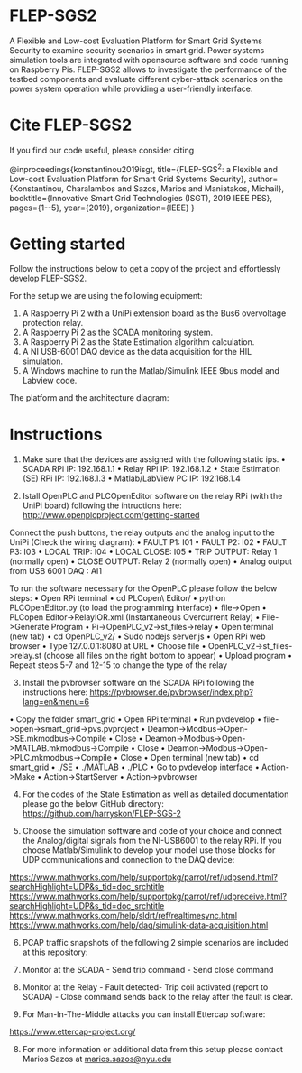 # FLEP-SGS2
A Flexible and Low-cost Evaluation Platform for Smart Grid Systems Security to examine security scenarios in smart
grid. Power systems simulation tools are integrated with opensource software and code running on Raspberry Pis. FLEP-SGS2
allows to investigate the performance of the testbed components and evaluate different cyber-attack scenarios on the power system
operation while providing a user-friendly interface.

# Cite FLEP-SGS2

If you find our code useful, please consider citing

@inproceedings{konstantinou2019isgt,
    title={FLEP-SGS$^2$: a Flexible and Low-cost Evaluation Platform for Smart Grid Systems Security},
    author={Konstantinou, Charalambos and Sazos, Marios and Maniatakos, Michail},
    booktitle={Innovative Smart Grid Technologies (ISGT), 2019 IEEE PES},
    pages={1--5},
    year={2019},
    organization={IEEE}
}

# Getting started
Follow the instructions below to get a copy of the project and effortlessly develop FLEP-SGS2.

For the setup we are using the following equipment:
1.	A Raspberry Pi 2 with a UniPi extension board as the Bus6 overvoltage protection relay. 
2.	A Raspberry Pi 2 as the SCADA monitoring system. 
3.	A Raspberry Pi 2 as the State Estimation algorithm calculation. 
4.	A NI USB-6001 DAQ device as the data acquisition for the HIL simulation.
5.  A Windows machine to run the Matlab/Simulink IEEE 9bus model and Labview code.

The platform and the architecture diagram:

# Instructions

1. Make sure that the devices are assigned with the following static ips.
•	SCADA RPi IP: 192.168.1.1
•	Relay RPi IP: 192.168.1.2
•	State Estimation (SE) RPi IP: 192.168.1.3
•	Matlab/LabView PC IP: 192.168.1.4

2. Istall OpenPLC and PLCOpenEditor software on the relay RPi (with the UniPi board) following the intructions here: http://www.openplcproject.com/getting-started

Connect the push buttons, the relay outputs and the analog input to the UniPi (Check the wiring diagram):
•	FAULT P1: I01
•	FAULT P2: I02
•	FAULT P3: I03
•	LOCAL TRIP: I04
•	LOCAL CLOSE: I05
•	TRIP OUTPUT: Relay 1 (normally open)
•	CLOSE OUTPUT: Relay 2 (normally open)
•	Analog output from USB 6001 DAQ : AI1

To run the software necessary for the OpenPLC please follow the below steps:
•	Open RPi terminal
•	cd PLCopen\ Editor/
•	python PLCOpenEditor.py (to load the programming interface)
•	file->Open
•	PLCopen Editor->RelayIOR.xml (Instantaneous Overcurrent Relay)
•	File->Generate Program
•	Pi->OpenPLC_v2->st_files->relay
•	Open terminal (new tab)
•	cd OpenPLC_v2/
•	Sudo nodejs server.js
•	Open RPi web browser
•	Type 127.0.0.1:8080 at URL
•	Choose file
•	OpenPLC_v2->st_files->relay.st (choose all files on the right bottom to appear)
•	Upload program
•	Repeat steps 5-7 and 12-15 to change the type of the relay

3. Install the pvbrowser software on the SCADA RPi following the instructions here:
https://pvbrowser.de/pvbrowser/index.php?lang=en&menu=6

•   Copy the folder smart_grid
• 	Open RPi terminal
•	Run pvdevelop
•	file->open->smart_grid->pvs.pvproject
•	Deamon->Modbus->Open->SE.mkmodbus->Compile
•	Close
•	Deamon->Modbus->Open->MATLAB.mkmodbus->Compile
•	Close
•	Deamon->Modbus->Open->PLC.mkmodbus->Compile
•	Close
•	Open terminal (new tab)
•	cd smart_grid
•	./SE
•	./MATLAB
•	./PLC
•	Go to pvdevelop interface
•	Action->Make
•	Action->StartServer
•	Action->pvbrowser

4. For the codes of the State Estimation as well as detailed documentation please go the below GitHub directory:
https://github.com/harryskon/FLEP-SGS-2

5. Choose the simulation software and code of your choice and connect the Analog/digital signals from the NI-USB6001 to the relay RPi. If you choose Matlab/Simulink to develop your model use those blocks for UDP communications and connection to the DAQ device: 

https://www.mathworks.com/help/supportpkg/parrot/ref/udpsend.html?searchHighlight=UDP&s_tid=doc_srchtitle
https://www.mathworks.com/help/supportpkg/parrot/ref/udpreceive.html?searchHighlight=UDP&s_tid=doc_srchtitle
https://www.mathworks.com/help/sldrt/ref/realtimesync.html
https://www.mathworks.com/help/daq/simulink-data-acquisition.html

6. PCAP traffic snapshots of the following 2 simple scenarios are included at this repository:

  1. Monitor at the SCADA - Send trip command - Send close command
  2. Monitor at the Relay - Fault detected- Trip coil activated (report to SCADA) - Close command sends back to the relay after the fault is clear.

7. For Man-In-The-Middle attacks you can install Ettercap software:

https://www.ettercap-project.org/

8. For more information or additional data from this setup please contact Marios Sazos at marios.sazos@nyu.edu








